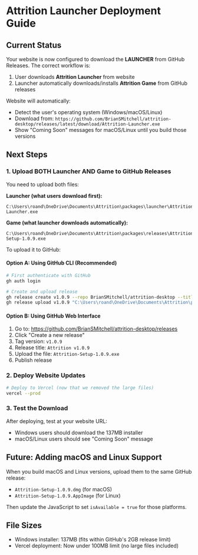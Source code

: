 # Attrition Launcher Deployment Guide

## Current Status
Your website is now configured to download the **LAUNCHER** from GitHub Releases. The correct workflow is:
1. User downloads **Attrition Launcher** from website
2. Launcher automatically downloads/installs **Attrition Game** from GitHub releases

Website will automatically:
- Detect the user's operating system (Windows/macOS/Linux)
- Download from: `https://github.com/BrianSMitchell/attrition-desktop/releases/latest/download/Attrition-Launcher.exe`
- Show "Coming Soon" messages for macOS/Linux until you build those versions

## Next Steps

### 1. Upload BOTH Launcher AND Game to GitHub Releases
You need to upload both files:

**Launcher (what users download first):**
```
C:\Users\roand\OneDrive\Documents\Attrition\packages\launcher\Attrition Launcher.exe
```

**Game (what launcher downloads automatically):**
```
C:\Users\roand\OneDrive\Documents\Attrition\packages\releases\Attrition-Setup-1.0.9.exe
```

To upload it to GitHub:

#### Option A: Using GitHub CLI (Recommended)
```bash
# First authenticate with GitHub
gh auth login

# Create and upload release
gh release create v1.0.9 --repo BrianSMitchell/attrition-desktop --title "Attrition v1.0.9" --notes "Latest version with launcher support"
gh release upload v1.0.9 "C:\Users\roand\OneDrive\Documents\Attrition\packages\releases\Attrition-Setup-1.0.9.exe" --repo BrianSMitchell/attrition-desktop
```

#### Option B: Using GitHub Web Interface
1. Go to: https://github.com/BrianSMitchell/attrition-desktop/releases
2. Click "Create a new release"
3. Tag version: `v1.0.9`
4. Release title: `Attrition v1.0.9`
5. Upload the file: `Attrition-Setup-1.0.9.exe`
6. Publish release

### 2. Deploy Website Updates
```bash
# Deploy to Vercel (now that we removed the large files)
vercel --prod
```

### 3. Test the Download
After deploying, test at your website URL:
- Windows users should download the 137MB installer
- macOS/Linux users should see "Coming Soon" message

## Future: Adding macOS and Linux Support

When you build macOS and Linux versions, upload them to the same GitHub release:
- `Attrition-Setup-1.0.9.dmg` (for macOS)
- `Attrition-Setup-1.0.9.AppImage` (for Linux)

Then update the JavaScript to set `isAvailable = true` for those platforms.

## File Sizes
- Windows installer: 137MB (fits within GitHub's 2GB release limit)
- Vercel deployment: Now under 100MB limit (no large files included)
